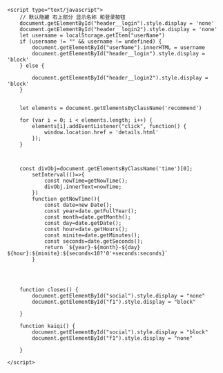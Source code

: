 	<script type="text/javascript">
		// 默认隐藏 右上部分 显示名称 和登录按钮
		document.getElementById("header__login").style.display = 'none'
		document.getElementById("header__login2").style.display = 'none'
		let username = localStorage.getItem("userName")
		if (username != "" && username != undefined) {
			document.getElementById("userName").innerHTML = username
			document.getElementById("header__login").style.display = 'block'
		} else {

			document.getElementById("header__login2").style.display = 'block'
		}


		let elements = document.getElementsByClassName('recommend')

		for (var i = 0; i < elements.length; i++) {
			elements[i].addEventListener("click", function() {
				window.location.href = 'details.html'
			});
		}
		

		
		const divObj=document.getElementsByClassName('time')[0];
		    setInterval(()=>{
		        const nowTime=getNowTime();
		        divObj.innerText=nowTime;
		    })
		    function getNowTime(){
		        const date=new Date();
		        const year=date.getFullYear();
		        const month=date.getMonth();
		        const day=date.getDate();
		        const hour=date.getHours();
		        const minite=date.getMinutes();
		        const seconds=date.getSeconds();
		        return `${year}-${month}-${day} ${hour}:${minite}:${seconds<10?'0'+seconds:seconds}`
		    }




		function closes() {
			document.getElementById("social").style.display = "none"
			document.getElementById("f1").style.display = "block"

		}

		function kaiqi() {
			document.getElementById("social").style.display = "block"
			document.getElementById("f1").style.display = "none"

		}

	</script>
